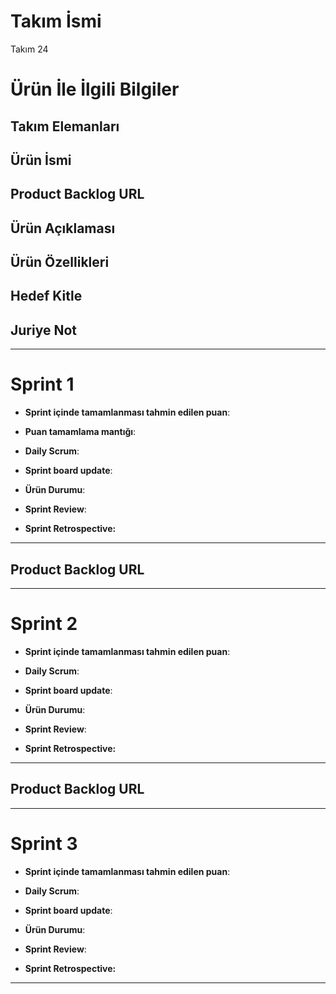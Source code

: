 # **Takım İsmi**

Takım 24 

# Ürün İle İlgili Bilgiler

## Takım Elemanları


## Ürün İsmi


## Product Backlog URL



## Ürün Açıklaması


## Ürün Özellikleri


## Hedef Kitle


## Juriye Not


---

# Sprint 1

- **Sprint içinde tamamlanması tahmin edilen puan**:

- **Puan tamamlama mantığı**: 


- **Daily Scrum**: 

- **Sprint board update**: 


- **Ürün Durumu**: 

- **Sprint Review**: 


- **Sprint Retrospective:**
  


---

## Product Backlog URL



---

# Sprint 2

- **Sprint içinde tamamlanması tahmin edilen puan**: 

- **Daily Scrum**: 

- **Sprint board update**: 


- **Ürün Durumu**: 

- **Sprint Review**: 


- **Sprint Retrospective:**




---

## Product Backlog URL



---

# Sprint 3

- **Sprint içinde tamamlanması tahmin edilen puan**:


- **Daily Scrum**:
- **Sprint board update**:


- **Ürün Durumu**: 
 

- **Sprint Review**: 

- **Sprint Retrospective:**



---
